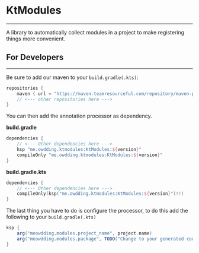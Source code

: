 # KtModules
<hr>

A library to automatically collect modules in a project to make registering things more convenient.

## For Developers
<hr>

Be sure to add our maven to your `build.gradle(.kts)`:
```groovy
repositories {
    maven { url = "https://maven.teamresourceful.com/repository/maven-public/" }
    // <--- other repositories here --->
}
```
You can then add the annotation processor as dependency.

<b>build.gradle</b>
```groovy
dependencies {
    // <--- Other dependencies here --->
    ksp "me.owdding.ktmodules:KtModules:${version}"
    compileOnly "me.owdding.ktmodules:KtModules:${version}"
}
```
<b>build.gradle.kts</b>
```kts
dependencies {
    // <--- Other dependencies here --->
    compileOnly(ksp("me.owdding.ktmodules:KtModules:${version}")!!)
}
```

The last thing you have to do is configure the processor, to do this add the following to your `build.gradle(.kts)`
```groovy
ksp {
    arg("meowdding.modules.project_name", project.name)
    arg("meowdding.modules.package", TODO("Change to your generated code package"))
}
```